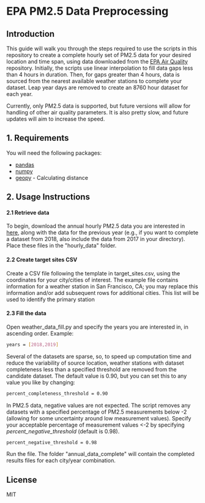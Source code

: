 # EPA PM2.5 Data Preprocessing
## Introduction
This guide will walk you through the steps required to use the scripts in this repository to create a complete hourly set of PM2.5 data for your desired location and time span, using data downloaded from the [EPA Air Quality](https://aqs.epa.gov/aqsweb/airdata/download_files.html#Raw) repository. Initially, the scripts use linear interpolation to fill data gaps less than 4 hours in duration. Then, for gaps greater than 4 hours, data is sourced from the nearest available weather stations to complete your dataset. Leap year days are removed to create an 8760 hour dataset for each year.

Currently, only PM2.5 data is supported, but future versions will allow for handling of other air quality parameters. It is also pretty slow, and future updates will aim to increase the speed.
## 1. Requirements
You will need the following packages:
- [pandas](https://pypi.org/project/pandas/)
- [numpy](https://pypi.org/project/numpy/)
- [geopy](https://pypi.org/project/geopy/) - Calculating distance
## 2. Usage Instructions
#### 2.1 Retrieve data
To begin, download the annual hourly PM2.5 data you are interested in [here](https://aqs.epa.gov/aqsweb/airdata/download_files.html#Raw), along with the data for the previous year (e.g., if you want to complete a dataset from 2018, also include the data from 2017 in your directory). Place these files in the "hourly_data" folder.
#### 2.2 Create target sites CSV
Create a CSV file following the template in target_sites.csv, using the coordinates for your city/cities of interest. The example file contains information for a weather station in San Francisco, CA; you may replace this information and/or add subsequent rows for additional cities. This list will be used to identify the primary station 
#### 2.3 Fill the data
Open weather_data_fill.py and specify the years you are interested in, in ascending order. Example:
```sh
years = [2018,2019]
```
Several of the datasets are sparse, so, to speed up computation time and reduce the variability of source location, weather stations with dataset completeness less than a specified threshold are removed from the candidate dataset. The default value is 0.90, but you can set this to any value you like by changing: 
```sh
percent_completeness_threshold = 0.90
```
In PM2.5 data, negative values are not expected. The script removes any datasets with a specified percentage of PM2.5 measurements below -2 (allowing for some uncertainty around low measurement values). Specify your acceptable percentage of measurement values <-2 by specifying _percent_negative_threshold_ (default is 0.98).
```sh
percent_negative_threshold = 0.98
```
Run the file. The folder "annual_data_complete" will contain the completed results files for each city/year combination. 


## License

MIT
